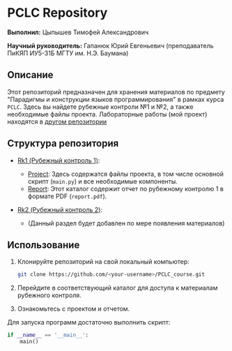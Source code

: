 # PCLC Repository

**Выполнил:** Цыпышев Тимофей Александрович

**Научный руководитель:** Гапанюк Юрий Евгеньевич (преподаватель ПиКЯП ИУ5-31Б МГТУ им. Н.Э. Баумана)

## Описание

Этот репозиторий предназначен для хранения материалов по предмету "Парадигмы и конструкции языков программирования" в рамках курса `PCLC`. Здесь вы найдете рубежные контроли №1 и №2, а также необходимые файлы проекта.
Лабораторные работы (мой проект) находятся в [другом репозитории](https://github.com/ttsypyshev/Flat_VR)

## Структура репозитория
- [Rk1 (Рубежный контроль 1)](/Rk1/):

	- [Project](/Rk1/Project/): Здесь содержатся файлы проекта, в том числе основной скрипт (`main.py`) и все необходимые компоненты.
	- [Report](/Rk1/Report/): Этот каталог содержит отчет по рубежному контролю 1 в формате PDF (`report.pdf`).

- [Rk2 (Рубежный контроль 2)](/Rk1/):

  - (Данный раздел будет добавлен по мере появления материалов)

## Использование

1. Клонируйте репозиторий на свой локальный компьютер:

	```bash
	git clone https://github.com/<your-username>/PCLC_course.git
	```
2. Перейдите в соответствующий каталог для доступа к материалам рубежного контроля.
3. Ознакомьтесь с проектом и отчетом.

Для запуска программ достаточно выполнить скрипт:
```python
if __name__ == '__main__':
    main()
```
